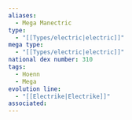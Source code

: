 ```yaml
---
aliases:
  - Mega Manectric
type:
  - "[[Types/electric|electric]]"
mega type:
  - "[[Types/electric|electric]]"
national dex number: 310
tags:
  - Hoenn
  - Mega
evolution line:
  - "[[Electrike|Electrike]]"
associated: 
---
```

